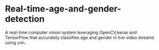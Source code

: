 # Real-time-age-and-gender-detection
A real-time computer vision system leveraging OpenCV,keras and TensorFlow that accurately classifies age and gender in live video streams using cnn.
